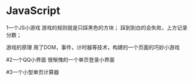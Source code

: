 # JavaScript
1一个JS小游戏
游戏的规则就是只踩黑色的方块；
踩到到白的会失败，上方记录分数；

游戏的原理
用了DOM，事件，计时器等技术，构建的一个页面的巧妙小游戏

#2一个QQ小界面
很惭愧的一个单页登录小界面

#3一个小型单页计算器





